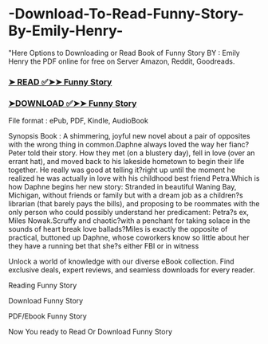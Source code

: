 # -Download-To-Read-Funny-Story-By-Emily-Henry-

"Here Options to Downloading or Read Book of Funny Story BY : Emily Henry the PDF online for free on Server Amazon, Reddit, Goodreads.

### [➤ READ ✅➤➤ Funny Story](https://en.ebooksteach.xyz/?book=194802722-funny-story)
### [➤DOWNLOAD ✅➤➤ Funny Story](https://en.ebooksteach.xyz/?book=194802722-funny-story)

File format : ePub, PDF, Kindle, AudioBook

Synopsis Book : A shimmering, joyful new novel about a pair of opposites with the wrong thing in common.Daphne always loved the way her fianc? Peter told their story. How they met (on a blustery day), fell in love (over an errant hat), and moved back to his lakeside hometown to begin their life together. He really was good at telling it?right up until the moment he realized he was actually in love with his childhood best friend Petra.Which is how Daphne begins her new story: Stranded in beautiful Waning Bay, Michigan, without friends or family but with a dream job as a children?s librarian (that barely pays the bills), and proposing to be roommates with the only person who could possibly understand her predicament: Petra?s ex, Miles Nowak.Scruffy and chaotic?with a penchant for taking solace in the sounds of heart break love ballads?Miles is exactly the opposite of practical, buttoned up Daphne, whose coworkers know so little about her they have a running bet that she?s either FBI or in witness 

Unlock a world of knowledge with our diverse eBook collection. Find exclusive deals, expert reviews, and seamless downloads for every reader.

Reading Funny Story

Download Funny Story

PDF/Ebook Funny Story

Now You ready to Read Or Download Funny Story
